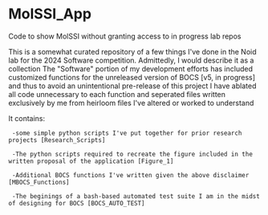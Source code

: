 # MolSSI_App
Code to show MolSSI without granting access to in progress lab repos

This is a somewhat curated repository of a few things I've done in the Noid lab for the 2024 Software competition.
Admittedly, I would describe it as a collection
The "Software" portion of my development efforts has included customized functions for the unreleased version of BOCS [v5, in progress]
and thus to avoid an unintentional pre-release of this project I have ablated all code unnecessary to each function and seperated files
written exclusively by me from heirloom files I've altered or worked to understand

It contains: 
     
     -some simple python scripts I've put together for prior research projects [Research_Scripts]
     
     -The python scripts required to recreate the figure included in the written proposal of the application [Figure_1]
     
     -Additional BOCS functions I've written given the above disclaimer [MBOCS_Functions]
     
     -The beginings of a bash-based automated test suite I am in the midst of designing for BOCS [BOCS_AUTO_TEST] 
